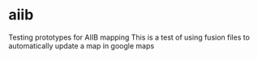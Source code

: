 # aiib
Testing prototypes for AIIB mapping 
This is a test of using fusion files to automatically update a map in google maps 

